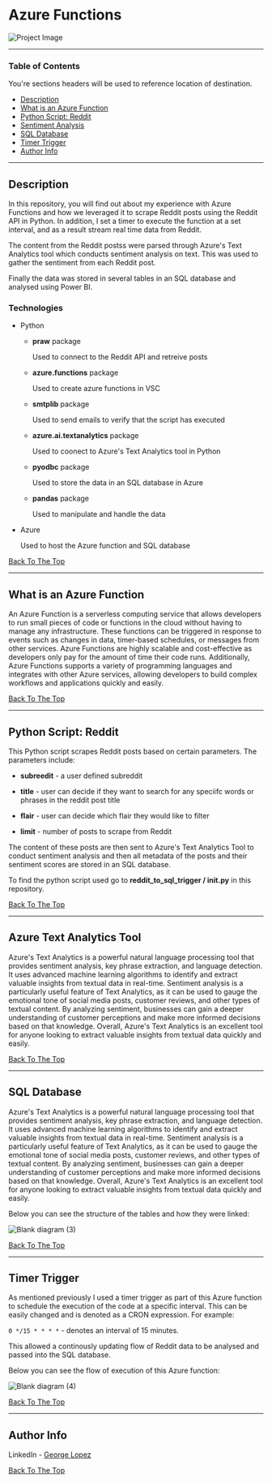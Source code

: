 # Azure Functions

![Project Image](project-image-url)


---

### Table of Contents
You're sections headers will be used to reference location of destination.

- [Description](#description)
- [What is an Azure Function](#what-is-an-azure-function)
- [Python Script: Reddit](#python-script-reddit)
- [Sentiment Analysis](#sentiment-analysis)
- [SQL Database](#sql-database)
- [Timer Trigger](#timer-trigger)
- [Author Info](#author-info)

---

## Description

In this repository, you will find out about my experience with Azure Functions and how we leveraged it to scrape Reddit posts using the Reddit API in Python. In addition, I set a timer to execute the function at a set interval, and as a result stream real time data from Reddit. 

The content from the Reddit postss were parsed through Azure's Text Analytics tool which conducts sentiment analysis on text. This was used to gather the sentiment from each Reddit post.

Finally the data was stored in several tables in an SQL database and analysed using Power BI.


### Technologies

- Python

    - **praw** package

        Used to connect to the Reddit API and retreive posts

    - **azure.functions**  package

        Used to create azure functions in VSC

    - **smtplib** package

        Used to send emails to verify that the script has executed

    - **azure.ai.textanalytics** package

        Used to coonect to Azure's Text Analytics tool in Python

    - **pyodbc** package

        Used to store the data in an SQL database in Azure

    - **pandas** package

        Used to manipulate and handle the data

- Azure

    Used to host the Azure function and SQL database


[Back To The Top](#azure-functions)

---

## What is an Azure Function

An Azure Function is a serverless computing service that allows developers to run small pieces of code or functions in the cloud without having to manage any infrastructure. These functions can be triggered in response to events such as changes in data, timer-based schedules, or messages from other services. Azure Functions are highly scalable and cost-effective as developers only pay for the amount of time their code runs. Additionally, Azure Functions supports a variety of programming languages and integrates with other Azure services, allowing developers to build complex workflows and applications quickly and easily.

[Back To The Top](#azure-functions)

---

## Python Script: Reddit

This Python script scrapes Reddit posts based on certain parameters. The parameters include:

- **subreedit** - a user defined subreddit

- **title** - user can decide if they want to search for any speciifc words or phrases in the reddit post title

- **flair** - user can decide which flair they would like to filter

- **limit** - number of posts to scrape from Reddit

The content of these posts are then sent to Azure's Text Analytics Tool to conduct sentiment analysis and then all metadata of the posts and their sentiment scores are stored in an SQL database.

To find the python script used go to **reddit_to_sql_trigger / __init__.py** in this repository.

[Back To The Top](#azure-functions)

---

## Azure Text Analytics Tool

Azure's Text Analytics is a powerful natural language processing tool that provides sentiment analysis, key phrase extraction, and language detection. It uses advanced machine learning algorithms to identify and extract valuable insights from textual data in real-time. Sentiment analysis is a particularly useful feature of Text Analytics, as it can be used to gauge the emotional tone of social media posts, customer reviews, and other types of textual content. By analyzing sentiment, businesses can gain a deeper understanding of customer perceptions and make more informed decisions based on that knowledge. Overall, Azure's Text Analytics is an excellent tool for anyone looking to extract valuable insights from textual data quickly and easily.

[Back To The Top](#azure-functions)

---

## SQL Database

Azure's Text Analytics is a powerful natural language processing tool that provides sentiment analysis, key phrase extraction, and language detection. It uses advanced machine learning algorithms to identify and extract valuable insights from textual data in real-time. Sentiment analysis is a particularly useful feature of Text Analytics, as it can be used to gauge the emotional tone of social media posts, customer reviews, and other types of textual content. By analyzing sentiment, businesses can gain a deeper understanding of customer perceptions and make more informed decisions based on that knowledge. Overall, Azure's Text Analytics is an excellent tool for anyone looking to extract valuable insights from textual data quickly and easily.

Below you can see the structure of the tables and how they were linked:

![Blank diagram (3)](https://user-images.githubusercontent.com/71076769/221165120-349a78ca-9725-4495-b3d9-a06318a02248.svg)

[Back To The Top](#azure-functions)

---

## Timer Trigger

As mentioned previously I used a timer trigger as part of this Azure function to schedule the execution of the code at a specific interval. This can be easily changed and is denoted as a CRON expression. 
For example:

`0 */15 * * * *` - denotes an interval of 15 minutes.

This allowed a continously updating flow of Reddit data to be analysed and passed into the SQL database.

Below you can see the flow of execution of this Azure function:

![Blank diagram (4)](https://user-images.githubusercontent.com/71076769/221165149-f674a376-7cb2-4521-a64c-ba69d60718e1.svg)

[Back To The Top](#azure-functions)

---

## Author Info

LinkedIn - [George Lopez](https://www.linkedin.com/in/george-benjamin-lopez/)

[Back To The Top](#azure-functions)
